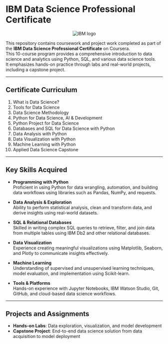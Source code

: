 # IBM Data Science Professional Certificate

<p align="center">
  <img src="https://raw.githubusercontent.com/Thomas-George-T/IBM-Data-Science-Professional-Certification/master/ibm.svg" title="IBM logo" alt="IBM logo" />
</p>

This repository contains coursework and project work completed as part of the **IBM Data Science Professional Certificate** on Coursera.  
This 10-course program provides a comprehensive introduction to data science and analytics using Python, SQL, and various data science tools.  
It emphasizes hands-on practice through labs and real-world projects, including a capstone project.

---

## Certificate Curriculum

1. What is Data Science?  
2. Tools for Data Science  
3. Data Science Methodology  
4. Python for Data Science, AI & Development  
5. Python Project for Data Science  
6. Databases and SQL for Data Science with Python  
7. Data Analysis with Python  
8. Data Visualization with Python  
9. Machine Learning with Python  
10. Applied Data Science Capstone

---

## Key Skills Acquired

- **Programming with Python**  
  Proficient in using Python for data wrangling, automation, and building data workflows using libraries such as Pandas, NumPy, and requests.

- **Data Analysis & Exploration**  
  Ability to perform statistical analysis, clean and transform data, and derive insights using real-world datasets.

- **SQL & Relational Databases**  
  Skilled in writing complex SQL queries to retrieve, filter, and join data from multiple tables using IBM Db2 and other relational databases.

- **Data Visualization**  
  Experience creating meaningful visualizations using Matplotlib, Seaborn, and Plotly to communicate insights effectively.

- **Machine Learning**  
  Understanding of supervised and unsupervised learning techniques, model evaluation, and implementation using Scikit-learn.

- **Tools & Platforms**  
  Hands-on experience with Jupyter Notebooks, IBM Watson Studio, Git, GitHub, and cloud-based data science workflows.

---

## Projects and Assignments

- **Hands-on Labs**: Data exploration, visualization, and model development  
- **Capstone Project**: End-to-end data science solution from data acquisition to model deployment
